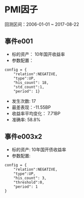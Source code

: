 # PMI因子
回测区间：2006-01-01 ~ 2017-08-22
## 事件e001
- 标的资产： 10年国开收益率
- 参数配置：
```
config = {
    "relation":NEGATIVE,
    "type":UP,
    "his_count": 18,
    "std_count":1, 
    "period": 1}
```
- 发生次数: 17
- 最差表现：-11.55BP
- 收益率平均变化： 7.71BP
- 准确率: 58.8%

## 事件e003x2
- 标的资产: 10年国开债收益率
- 参数配置:
```
config = {
    "relation":NEGATIVE,
    "type":UP,
    "his_count": 3,
    "threshold":0, 
    "period": 1
}
```
